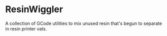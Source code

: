 # ResinWiggler
A collection of GCode utilities to mix unused resin that's begun to separate in resin printer vats. 
